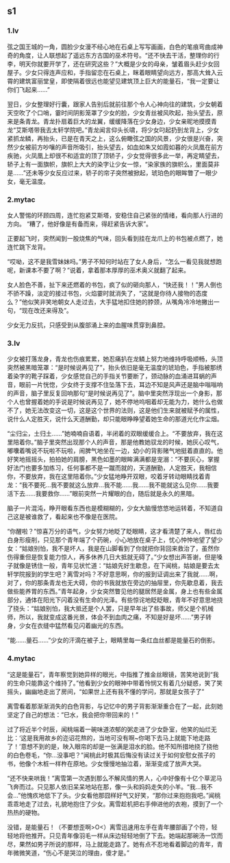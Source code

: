## s1
### 1.lv
弦之国王城的一角，圆脸少女漫不经心地在石桌上写写画画，白色的笔痕弯曲成神奇的角度，让人联想起了遥远东方古国的巫术符号。“还不快去干活，整理你的行李，明天你就要开学了，还在研究这些？”大概是少女的母亲，皱着眉头赶少女回屋子。少女只得连声应和，手指留恋在石桌上，眯着眼睛望向远方，那高大耸入云霄的建筑富丽堂皇，即使隔着很远也能望见建筑顶上巨大的能量石，“我一定要让你们飞起来……”

翌日，少女整理好行囊，跟家人告别后就前往那个令人心神向往的建筑，少女朝着天空吹了个口哨，霎时间阴影笼罩了少女的脸，少女青丝被风吹起，抬头望去，原来是条青龙。青龙扑扇着巨大的龙翼，缓缓降落在少女身边，少女亲昵地摸摸青龙“艾斯塔带我去太轩学院吧。”青龙闻言仰头长啸，将少女叼起扔到龙背上，少女紧抓龙鳞，再抬头，已是在青天之上，这么俯瞰弦之国的风景，少女很是兴奋，突然少女被前方吵嚷的声音所吸引，抬头望去，如血如朱又如霞如暮的火凤凰在前方疾驰，火凤凰上却很不和适宜的顶了顶轿子，少女觉得很多此一举，再定睛望去，轿子上有一面旗帜，旗帜上大大的染字让少女一惊，“染家族的旗帜么，里面莫非是……”还未等少女反应过来，轿子的帘子突然被掀起，琥珀色的眼眸瞥了一眼少女，毫无温度。
### 2.mytac
女人警惕的环顾四周，连忙抱紧艾斯塔，安稳住自己紧张的情绪，看向那人行进的方向。
“糟了，他好像是有备而来，得赶紧告诉大家”。

正要起飞时，突然闻到一股烧焦的气味，回头看到挂在龙爪上的书包被点燃了，她连忙跳下龙背。

“哎呦，这不是我雪妹妹吗。”男子不知何时站在了女人身后，“怎么一看见我就想跑呢，新课本不要了啊？”说着，拿着那本厚厚的巫术奥义就翻了起来。

女人脸色不善，扯下来还燃着的书包，疯了似的砸向那人，“快还我！！”男人倒也不骄不躁，淡定的接过书包，火焰霎时就消失了，“这就是你待人接物的态度么？”他似笑非笑地朝女人走过去，大手猛地扣住她的脖颈，从嘴角冷冷地撇出一句，“现在改还来得及”。

少女无力反抗，只感受到从腹部涌上来的血腥味贯穿到鼻腔。
### 3.lv 
少女被打落龙身，青龙也伤痕累累，她忍痛扒在龙鳞上努力地维持呼吸顺畅，头顶突然被黑暗笼罩：“是时候说再见了”，抬头依旧是毫无温度的琥珀色，手指被那绣着染字的靴子踩着，少女感觉自己的手指关节要断了，颈动脉的血涌进耳蜗的声音，眼前一片恍惚，少女终于支撑不住坠落下去，耳边不知是风声还是脑中嗡嗡响的声音，脑子里反复回响那句“是时候说再见了”。脑中里突然浮现出一个身影，那个人也曾握着她的手说是时候说再见了，她不停地呜咽着却无能为力，她什么也做不了，她无法改变这一切，这是这个世界的法则，这是他们生来就被赋予的属性，说什么人定胜天，说什么天道酬勤，却只能眼睁睁望着她生命的那道光化作尘烟。

“尘归尘，土归土……”她喃喃自语着，半闭着的双眼缓缓合上。“不要放弃，我在这里陪着你。”脑子里突然出现那个人的声音，那是他教她驭龙的时候，她灰心叹气，嘟囔着嘴说不玩啦不玩啦，闹脾气地坐在一边，幼小的背影赌气地挺着直直的。他好笑地摇摇头，拍拍她的肩膀，黑色如墨的眼眸满满都是宠溺：“不要灰心，掌握好法门也要多加练习，任何事都不是一蹴而就的，天道酬勤，人定胜天，我相信你，不要放弃，我在这里陪着你。”少女猛地睁开双眼，咬着牙转动眼睛找着青龙：“我不要死…我不要就这么放弃…我不能……我……我不能就这么见你……我要活下去……我要救你……”眼前突然一片耀眼的白，随后就是永久的黑暗。

脑子一片混沌，睁开眼看东西也是模糊糊的，少女大脑慢悠悠地运转着，不知道自己这是被谁救了，看起来也不像是在医院。

“你醒啦？”惊喜万分的语气，少女努力地眨了眨眼睛，这才看清楚了来人，唇红齿白身形瘦削，只见那个青年端了个药碗，小心地放在桌子上，忧心忡忡地望了望少女：“姑娘别怕，我不是坏人，我是在山脚看到了你就把你背回来救治了，虽然你伤得重但是恢复能力惊人，再多休养几日大抵就无碍了。”少女想出声答谢，但是嗓子就像是锈住一般，青年见状忙道：“姑娘先好生歇息，在下闻桃，姑娘是要去太轩学院报到的学生吧？离雪对吗？不好意思啊，你的报到证调出来了我就……啊，对了，你的那条青龙也无大碍，你的书我就放在旁边的抽屉里，你先歇息着，我去做些能养胃的东西。”青年起身，少女突然瞥见他的腿居然是金属，身上也有些金属部分，通体在阳光下闪着没有生命的光泽。有些惊诧地眨眨眼，青年不好意思地挠了挠头：“姑娘别怕，我大抵还是个人罢，只是早年出了些事故，师父是个机械师，所以，我就变成这番光景，体会不到血肉之痛，不知是好是坏……”男子转身，少女在衣缝中猛然看见闪着幽光的东西。

“能……量石……”少女的汗滴在被子上，眼睛里每一条红血丝都是能量石的倒影。
### 4.mytac
“这是能量石”，青年察觉到她异样的眼光，中指推了推金丝眼镜，苦笑地说到“我的生命只能靠这个维持了。”他看到少女的眼神中带着怜悯又有着几分疑惑，笑了笑摇头，幽幽地走出了房间，“如果世上还有我不懂的学问，那就是女孩子了”

离雪看着那渐渐消失的白色背影，与记忆中的男子背影渐渐重合在了一起，此刻她坚定了自己的想法：”巳水，我会把你带回来的！”

过了将近半个时辰，闻桃端着一碗味道浓郁的粥走进了少女卧室，他笑的灿烂无比：‘这是我用故乡的迩诏花熬的，当地可没有啊~你喝下去马上就能下地走路了！’意想不到的是，映入眼帘的却是一张满是泪水的脸。他不知所措地挠了挠他的白色卷毛，“你...没事吧？”闻桃此时极其后悔没有读过关于如何安慰女孩子的书，他像个木桩一样杵在原地。少女慢慢地抽泣着，渐渐变成了放声大哭。

“还不快来哄我！”离雪第一次遇到那么不解风情的男人，心中好像有十亿个草泥马飞奔而过。只见那人依旧呆呆地站在那，像一头和妈妈走失的小羊。“我...我不会...”他愧疚地低下了头。少女看他那囧样好气又好笑，“那你过来抱抱我吧。”闻桃乖乖地走了过去，礼貌地抱住了少女。离雪趁机把右手伸进他的衣袍，摸到了一个热热的硬物。

没错，是能量石！（不要想歪啊>O<）离雪迅速用左手在青年腰部画了个符，轻轻地将他推开。只见青年像羽毛一样从床边轻轻地倒了下去。她端起那碗汤一饮而尽，果然如男子所说的那样，马上就能走路了。她有点不忍地看着脚边的青年，青年微微笑道，“伤心不是哭泣的理由，傻才是。”